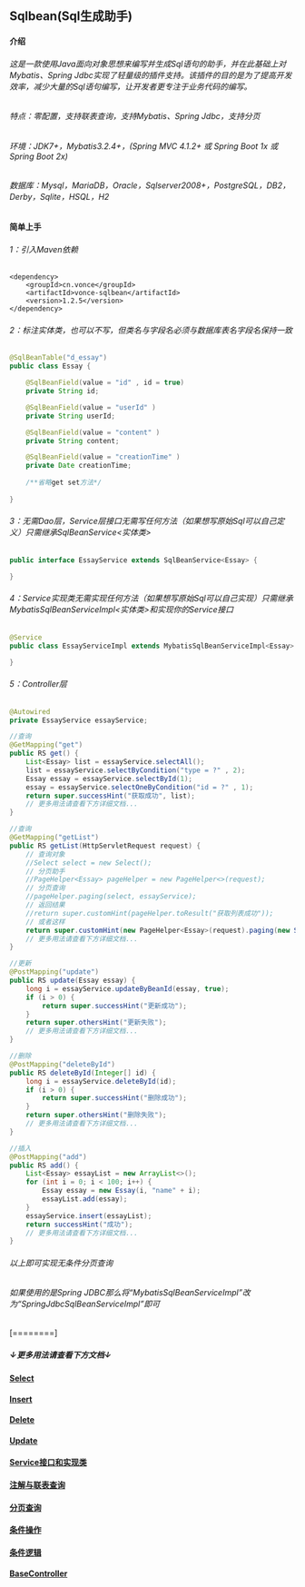 ## Sqlbean(Sql生成助手)
#### 介绍
###### 这是一款使用Java面向对象思想来编写并生成Sql语句的助手，并在此基础上对Mybatis、Spring Jdbc实现了轻量级的插件支持。该插件的目的是为了提高开发效率，减少大量的Sql语句编写，让开发者更专注于业务代码的编写。

###### 特点：零配置，支持联表查询，支持Mybatis、Spring Jdbc，支持分页
###### 环境：JDK7+，Mybatis3.2.4+，(Spring MVC 4.1.2+ 或 Spring Boot 1x 或 Spring Boot 2x)
###### 数据库：Mysql，MariaDB，Oracle，Sqlserver2008+，PostgreSQL，DB2，Derby，Sqlite，HSQL，H2

#### 简单上手
###### 1：引入Maven依赖
    <dependency>
    	<groupId>cn.vonce</groupId>
    	<artifactId>vonce-sqlbean</artifactId>
    	<version>1.2.5</version>
    </dependency>
###### 2：标注实体类，也可以不写，但类名与字段名必须与数据库表名字段名保持一致
```java
@SqlBeanTable("d_essay")
public class Essay {

	@SqlBeanField(value = "id" , id = true)
	private String id;

	@SqlBeanField(value = "userId" )
	private String userId;

	@SqlBeanField(value = "content" )
	private String content;

	@SqlBeanField(value = "creationTime" )
	private Date creationTime;
	
	/**省略get set方法*/
	
}
```
###### 3：无需Dao层，Service层接口无需写任何方法（如果想写原始Sql可以自己定义）只需继承SqlBeanService<实体类>

```java
public interface EssayService extends SqlBeanService<Essay> {

}
```
###### 4：Service实现类无需实现任何方法（如果想写原始Sql可以自己实现）只需继承MybatisSqlBeanServiceImpl<实体类>和实现你的Service接口
```java
@Service
public class EssayServiceImpl extends MybatisSqlBeanServiceImpl<Essay> implements EssayService {

}
```
###### 5：Controller层
```java
@Autowired
private EssayService essayService;

//查询
@GetMapping("get")
public RS get() {
    List<Essay> list = essayService.selectAll();
    list = essayService.selectByCondition("type = ?" , 2);
    Essay essay = essayService.selectById(1);
    essay = essayService.selectOneByCondition("id = ?" , 1);
    return super.successHint("获取成功", list);
    // 更多用法请查看下方详细文档...
}

//查询
@GetMapping("getList")
public RS getList(HttpServletRequest request) {
    // 查询对象
    //Select select = new Select();
    // 分页助手
    //PageHelper<Essay> pageHelper = new PageHelper<>(request);
    // 分页查询
    //pageHelper.paging(select, essayService);
    // 返回结果
    //return super.customHint(pageHelper.toResult("获取列表成功"));
    // 或者这样
    return super.customHint(new PageHelper<Essay>(request).paging(new Select(),essayService).toResult("获取文章列表成功"));
    // 更多用法请查看下方详细文档...
}

//更新
@PostMapping("update")
public RS update(Essay essay) {
    long i = essayService.updateByBeanId(essay, true);
    if (i > 0) {
        return super.successHint("更新成功");
    }
    return super.othersHint("更新失败");
    // 更多用法请查看下方详细文档...
}

//删除
@PostMapping("deleteById")
public RS deleteById(Integer[] id) {
    long i = essayService.deleteById(id);
    if (i > 0) {
        return super.successHint("删除成功");
    }
    return super.othersHint("删除失败");
    // 更多用法请查看下方详细文档...
}

//插入
@PostMapping("add")
public RS add() {
    List<Essay> essayList = new ArrayList<>();
    for (int i = 0; i < 100; i++) {
        Essay essay = new Essay(i, "name" + i);
        essayList.add(essay);
    }
    essayService.insert(essayList);
    return successHint("成功");
    // 更多用法请查看下方详细文档...
}
```

###### 以上即可实现无条件分页查询
###### 如果使用的是Spring JDBC那么将“MybatisSqlBeanServiceImpl”改为“SpringJdbcSqlBeanServiceImpl”即可
[========]

##### ↓更多用法请查看下方文档↓

#### [Select](https://github.com/Jovilam77/vonce-sqlbean/blob/develop/doc/Select.md "Select")
#### [Insert](https://github.com/Jovilam77/vonce-sqlbean/blob/develop/doc/Insert.md "Insert")
#### [Delete](https://github.com/Jovilam77/vonce-sqlbean/blob/develop/doc/Delete.md "Delete")
#### [Update](https://github.com/Jovilam77/vonce-sqlbean/blob/develop/doc/Update.md "Update")
#### [Service接口和实现类](https://github.com/Jovilam77/vonce-sqlbean/blob/develop/doc/Interface.md "Service接口和实现类")
#### [注解与联表查询](https://github.com/Jovilam77/vonce-sqlbean/blob/develop/doc/Annotation.md "注解与联表查询")
#### [分页查询](https://github.com/Jovilam77/vonce-sqlbean/blob/develop/doc/Paging.md "分页查询")
#### [条件操作](https://github.com/Jovilam77/vonce-sqlbean/blob/develop/doc/SqlOperator.md "条件操作")
#### [条件逻辑](https://github.com/Jovilam77/vonce-sqlbean/blob/develop/doc/SqlLogic.md "条件逻辑")
#### [BaseController](https://github.com/Jovilam77/vonce-sqlbean/blob/develop/doc/BaseController.md "BaseController")